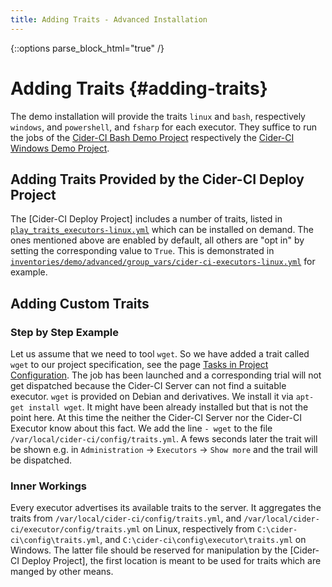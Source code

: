 ```yaml
---
title: Adding Traits - Advanced Installation
---
```

{::options parse_block_html="true" /}


# Adding Traits {#adding-traits}

The demo installation will provide the traits `linux` and `bash`, respectively
`windows`, and `powershell`, and `fsharp` for each executor. They suffice to
run the jobs of the [Cider-CI Bash Demo Project][] respectively
the [Cider-CI Windows Demo Project].

## Adding Traits Provided by the Cider-CI Deploy Project

The [Cider-CI Deploy Project] includes a number of traits, listed in
[`play_traits_executors-linux.yml`][] which can be installed on demand. The
ones mentioned above are enabled by default, all others are "opt in" by setting
the corresponding value to `True`. This is demonstrated in
[`inventories/demo/advanced/group_vars/cider-ci-executors-linux.yml`][] for
example.


## Adding Custom Traits

### Step by Step Example

Let us assume that we need to tool `wget`. So we have added a trait called
`wget` to our project specification, see the page [Tasks in Project
Configuration][]. The job has been launched and a corresponding trial will not
get dispatched because the Cider-CI Server can not find a suitable executor.
`wget` is provided on Debian and derivatives. We install it via `apt-get
install wget`. It might have been already installed but that is not the point
here. At this time the neither the Cider-CI Server nor the Cider-CI Executor
know about this fact. We add the line `- wget` to the file
`/var/local/cider-ci/config/traits.yml`. A fews seconds later the trait will be
shown e.g. in `Administration` → `Executors` → `Show more` and the trail will
be dispatched.

### Inner Workings

Every executor advertises its available traits to the server. It aggregates the
traits from  `/var/local/cider-ci/config/traits.yml`, and
`/var/local/cider-ci/executor/config/traits.yml` on Linux, respectively from
`C:\cider-ci\config\traits.yml`, and `C:\cider-ci\config\executor\traits.yml`
on Windows. The latter file should be reserved for manipulation by the
[Cider-CI Deploy Project], the first location is meant to be used for traits
which are manged by other means.


  [Cider-CI Bash Demo Project]: https://github.com/cider-ci/cider-ci_demo-project-bash.git
  [Cider-CI Windows Demo Project]: https://github.com/cider-ci/cider-ci_demo-project-windows
  [`play_traits_executors-linux.yml`]: https://github.com/cider-ci/cider-ci_deploy/blob/tmp/play_traits_executors-linux.yml
  [`inventories/demo/advanced/group_vars/cider-ci-executors-linux.yml`]: https://github.com/cider-ci/cider-ci_deploy/blob/tmp/inventories/demo/advanced/group_vars/cider-ci-executors-linux.yml
  [Tasks in Project Configuration]: /project-configuration/tasks.html

